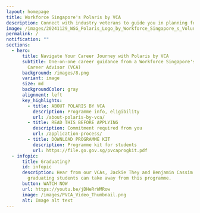 ```yaml
---
layout: homepage
title: Workforce Singapore's Polaris by VCA
description: Connect with industry veterans to guide you in planning for your career!
image: /images/20241129_WSG_Polaris_Logo_by_Workforce_Singapore_s_Volunteer_Career_Advisors_FA_path.jpg
permalink: /
notification: ""
sections:
  - hero:
      title: Navigate Your Career Journey with Polaris by VCA
      subtitle: One-on-one career guidance from a Workforce Singapore's Volunteer
        Career Advisor (VCA)
      background: /images/8.png
      variant: image
      size: md
      backgroundColor: gray
      alignment: left
      key_highlights:
        - title: ABOUT POLARIS BY VCA
          description: Programme info, eligibility
          url: /about-polaris-by-vca/
        - title: READ THIS BEFORE APPLYING
          description: Commitment required from you
          url: /application-process/
        - title: DOWNLOAD PROGRAMME KIT
          description: Programme kit for students
          url: https://file.go.gov.sg/pvcaprogkit.pdf
  - infopic:
      title: Graduating?
      id: infopic
      description: Hear from our VCAs, Jackie They and Benjamin Cassim on what
        graduating students can take away from this programme.
      button: WATCH NOW
      url: https://youtu.be/jDHeRrWMRow
      image: /images/PVCA_Video_Thumbnail.png
      alt: Image alt text
---
```

